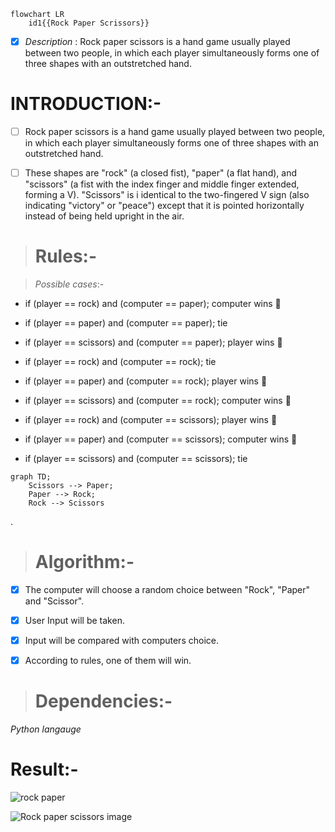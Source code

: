 ```mermaid
flowchart LR
    id1{{Rock Paper Scrissors}}
```
    
    
- [x] _Description_ : Rock paper scissors is a hand game usually played between two people, in which each player simultaneously forms one of three shapes with an outstretched hand. 

 # INTRODUCTION:- 

- [ ] Rock paper scissors is a hand game usually played between two people, in which each player simultaneously forms one of three shapes with an outstretched hand. 

- [ ] These shapes are "rock" (a closed fist), "paper" (a flat hand), and "scissors" (a fist with the index finger and middle finger extended, forming a V). "Scissors" is i    identical to the two-fingered V sign (also indicating "victory" or "peace") except that it is pointed horizontally instead of being held upright in the air.

> # Rules:- 

>  _Possible cases_:-

- if (player == rock) and (computer == paper); computer wins :tada:

- if (player == paper) and (computer == paper); tie

- if (player == scissors) and (computer == paper); player wins :tada:

- if (player == rock) and (computer == rock); tie

- if (player == paper) and (computer == rock); player wins :tada:

- if (player == scissors) and (computer == rock); computer wins :tada:

- if (player == rock) and (computer == scissors); player wins :tada:

- if (player == paper) and (computer == scissors); computer wins :tada:

- if (player == scissors) and (computer == scissors); tie

```mermaid
graph TD;
    Scissors --> Paper;
    Paper --> Rock;
    Rock --> Scissors
```
. 

> # Algorithm:-

- [x] The computer will choose a random choice between "Rock", "Paper" and "Scissor". 

- [x] User Input will be taken.

- [x] Input will be compared with computers choice.

 - [x] According to rules, one of them will win.

> # Dependencies:-

*Python langauge*


# Result:-

![rock paper ](https://user-images.githubusercontent.com/113135493/189589954-63b89d90-e1ee-45f8-abc6-9487191bdfbf.png)


![Rock paper scissors image](https://files.realpython.com/media/Rock-Paper-Scissors-Make-Your-First-Python-Game_Watermarked.107e6ff4060c.jpg)


